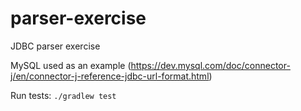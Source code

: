 # parser-exercise

JDBC parser exercise

MySQL used as an example (https://dev.mysql.com/doc/connector-j/en/connector-j-reference-jdbc-url-format.html)

Run tests: ```./gradlew test```